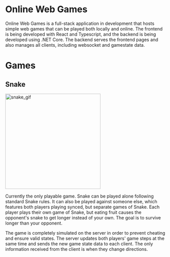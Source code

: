 # Online Web Games
Online Web Games is a full-stack application in development that hosts simple web games that can be played both locally and online. The frontend is being developed with React and Typescript, and the backend is being developed using .NET Core. The backend serves the frontend pages and also manages all clients, including websocket and gamestate data.

# Games
## Snake
<img src="https://github.com/user-attachments/assets/caab5590-18b7-4d85-b140-64ceb83a6826" alt="snake_gif" width="300" height="300">


Currently the only playable game. Snake can be played alone following standard Snake rules. It can also be played against someone else, which features both players playing synced, but separate games of Snake. Each player plays their own game of Snake, but eating fruit causes the opponent's snake to get longer instead of your own. The goal is to survive longer than your opponent. 

The game is completely simulated on the server in order to prevent cheating and ensure valid states. The server updates both players' game steps at the same time and sends the new game state data to each client. The only information received from the client is when they change directions.



